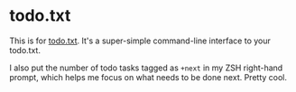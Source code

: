 # todo.txt

This is for [todo.txt](http://todotxt.com). It's a super-simple command-line
interface to your todo.txt.

I also put the number of todo tasks tagged as `+next` in my ZSH right-hand
prompt, which helps me focus on what needs to be done next. Pretty cool.
